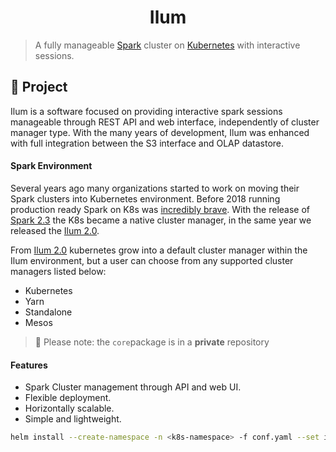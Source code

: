 <h1 align="center">
  Ilum
</h1>

> A fully manageable [Spark](https://github.com/apache/spark) cluster on [Kubernetes](https://github.com/kubernetes/kubernetes) with interactive sessions.

## 📖 Project

Ilum is a software focused on providing interactive spark sessions manageable through REST API and web interface, independently of cluster manager type. With the many years of development, Ilum was enhanced with full integration between the S3 interface and OLAP datastore.

#### Spark Environment

Several years ago many organizations started to work on moving their Spark clusters into Kubernetes environment. Before 2018 running production ready Spark on K8s was [incredibly brave](https://github.com/apache-spark-on-k8s/spark).
With the release of [Spark 2.3](https://spark.apache.org/releases/spark-release-2-3-0.html) the K8s became a native cluster manager, in the same year we released the [Ilum 2.0](https://github.com/ilum-cloud/ilum-core/releases/tag/ilum-2.0.0).

From [Ilum 2.0](https://github.com/ilum-cloud/ilum-core/releases/tag/ilum-2.0.0) kubernetes grow into a default cluster manager within the Ilum environment, but a user can choose from any supported cluster managers listed below:

- Kubernetes
- Yarn
- Standalone
- Mesos

> 🔔 Please note: the `core`package is in a **private** repository

#### Features

- Spark Cluster management through API and web UI.
- Flexible deployment.
- Horizontally scalable.
- Simple and lightweight.

```bash
helm install --create-namespace -n <k8s-namespace> -f conf.yaml --set image=ilum:2.0.0 --set mongo.uri=<mongo uri> --set kafka.address=<kafka broker address> ilum/core
```
